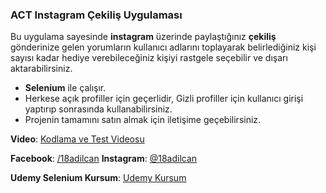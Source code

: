 ### ACT Instagram Çekiliş Uygulaması

Bu uygulama sayesinde **instagram** üzerinde paylaştığınız **çekiliş** gönderinize gelen yorumların kullanıcı adlarını toplayarak belirlediğiniz kişi sayısı kadar hediye verebileceğiniz kişiyi rastgele seçebilir ve dışarı aktarabilirsiniz.

- **Selenium** ile çalışır.
- Herkese açık profiller için geçerlidir, Gizli profiller için kullanıcı girişi yaptırıp sonrasında kullanabilirsiniz.
- Projenin tamamını satın almak için iletişime geçebilirsiniz.

**Video**: [Kodlama ve Test Videosu](https://youtu.be/hQR_f4j_53o "Kodlama ve Test Videosu")

**Facebook**: [/18adilcan](https://facebook.com/18adilcan "/18adilcan")
**Instagram**: [@18adilcan](https://instagram.com/18adilcan "@18adilcan")

**Udemy Selenium Kursum**: [Udemy Kursum](https://udemy.com/selenium-kursu "@Udemy Kursum")
